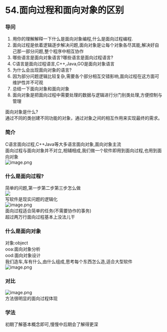 # 54.面向过程和面向对象的区别

<a name="aWaM5"></a>
### 导问
1. 用你的理解解释一下什么是面向对象编程,什么是面向过程编程.
  1. 面向过程是依着逻辑逐步解决问题,面向对象是让每个对象各尽其能,解决好自己那一部分问题,整个程序中相互协作
2. 哪些语言是面向对象语言?哪些语言是面向过程语言?
  1. C语言是面向过程语言,C++,Java,GO是面向对象语言
3. 为什么会出现面向对象的语言?
  1. 因为部分问题逻辑比较复杂,需要各个部分相互交错影响,面向过程在这方面可维护性并不可观
4. 总结一下面向对象和面向对象
  1. 面向对象是把面向过程中需要处理的数据与逻辑进行分门别类处理,方便控制与管理

面向对象是什么?<br />通过不同的类创建不同功能的对象，通过对象之间的相互作用来实现最终的需求。


<a name="Fw2eK"></a>
### 简介
C语言面向过程,C++Java等大多语言面向对象,面向对象主流<br />面向过程与面向对象并不对立,相辅相成,我们做一个软件即用到面向过程,也用到面向对象<br />![image.png](https://cdn.nlark.com/yuque/0/2019/png/349894/1559179897711-fb9d868a-42bd-402a-94df-e6ede79e81e3.png#align=left&display=inline&height=71&name=image.png&originHeight=71&originWidth=458&size=54489&status=done&width=458)
<a name="8fQGq"></a>
### 
<a name="OfZc6"></a>
### 什么是面向过程?
简单的问题,第一步第二步第三步怎么做<br />![](https://cdn.nlark.com/yuque/0/2019/png/349894/1559179954471-17cf7c2a-4793-4775-95a6-404ffdd6226b.png#align=left&display=inline&height=106&originHeight=106&originWidth=456&status=done&width=456)<br />写软件是现实问题的逻辑化<br />![image.png](https://cdn.nlark.com/yuque/0/2019/png/349894/1559180017307-aee484cb-ddf7-4d2c-a1fd-d536130ed7c0.png#align=left&display=inline&height=116&name=image.png&originHeight=116&originWidth=454&size=51214&status=done&width=454)<br />面向过程适合简单的任务(不需要协作的事务)<br />超过两万行面向过程基本上没法儿干

<a name="r2Uzk"></a>
### 什么是面向对象
对象:object<br />ooa:面向对象分析<br />ood:面向对象设计<br />我们造车,车有什么,由什么组成,思考每个东西怎么造,适合大型软件<br />![image.png](https://cdn.nlark.com/yuque/0/2019/png/349894/1559180207961-712e89fe-b538-4abe-aed6-ef85819e1e97.png#align=left&display=inline&height=109&name=image.png&originHeight=109&originWidth=448&size=68100&status=done&width=448)

<a name="0HlZN"></a>
### 对比
![image.png](https://cdn.nlark.com/yuque/0/2019/png/349894/1559180221384-1bd941b6-adf0-4d3b-a12c-04573012b108.png#align=left&display=inline&height=113&name=image.png&originHeight=113&originWidth=431&size=84416&status=done&width=431)<br />方法很明显的面向过程体现

<a name="1lFx8"></a>
### 学法
初期了解基本概念即可,慢慢中后期会了解得更深


